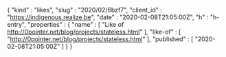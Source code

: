 {
  "kind" : "likes",
  "slug" : "2020/02/6bzf7",
  "client_id" : "https://indigenous.realize.be",
  "date" : "2020-02-08T21:05:00Z",
  "h" : "h-entry",
  "properties" : {
    "name" : [ "Like of http://0pointer.net/blog/projects/stateless.html" ],
    "like-of" : [ "http://0pointer.net/blog/projects/stateless.html" ],
    "published" : [ "2020-02-08T21:05:00Z" ]
  }
}
